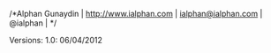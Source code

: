 /*Alphan Gunaydin | http://www.ialphan.com | ialphan@ialphan.com | @ialphan | */

Versions:
1.0: 06/04/2012
